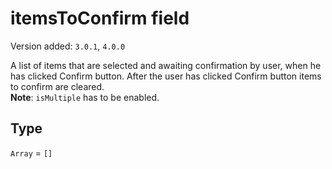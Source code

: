 # itemsToConfirm field

Version added: `3.0.1`, `4.0.0`

A list of items that are selected and awaiting confirmation by user, when he has clicked Confirm button. After the user has clicked Confirm button items to confirm are cleared.  
**Note**: `isMultiple` has to be enabled.

## Type

`Array` = `[]`
